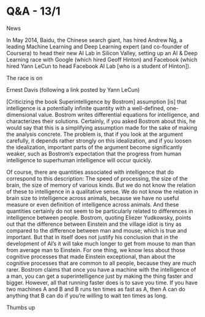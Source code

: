 # Q&A - 13/1

News

In May 2014, Baidu, the Chinese search giant, has hired Andrew Ng, a leading Machine Learning and Deep Learning expert (and co-founder of Coursera) to head their new AI Lab in Silicon Valley, setting up an AI & Deep Learning race with Google (which hired Geoff Hinton) and Facebook (which hired Yann LeCun to head Facebook AI Lab [who is a student of Hinton]). 

The race is on

Ernest Davis (following a link posted by Yann LeCun)

[Criticizing the book Superintelligence by Bostrom] assumption [is] that intelligence is a potentially infinite quantity with a well-defined, one-dimensional value. Bostrom writes differential equations for intelligence, and characterizes their solutions. Certainly, if you asked Bostrom about this, he would say that this is a simplifying assumption made for the sake of making the analysis concrete. The problem is, that if you look at the argument carefully, it depends rather strongly on this idealization, and if you loosen the idealization, important parts of the argument become significantly weaker, such as Bostrom’s expectation that the progress from human intelligence to superhuman intelligence will occur quickly.

Of course, there are quantities associated with intelligence that do correspond to this description: The speed of processing, the size of the brain, the size of memory of various kinds. But we do not know the relation of these to intelligence in a qualitative sense. We do not know the relation in brain size to intelligence across animals, because we have no useful measure or even definition of intelligence across animals. And these quantities certainly do not seem to be particularly related to differences in intelligence between people. Bostrom, quoting Eliezer Yudkowsky, points out that the difference between Einstein and the village idiot is tiny as compared to the difference between man and mouse; which is true and important. But that in itself does not justify his conclusion that in the development of AI’s it will take much longer to get from mouse to man than from average man to Einstein. For one thing, we know less about those cognitive processes that made Einstein exceptional, than about the cognitive processes that are common to all people, because they are much rarer. Bostrom claims that once you have a machine with the intelligence of a man, you can get a superintelligence just by making the thing faster and bigger. However, all that running faster does is to save you time. If you have two machines A and B and B runs ten times as fast as A, then A can do anything that B can do if you’re willing to wait ten times as long.

Thumbs up














